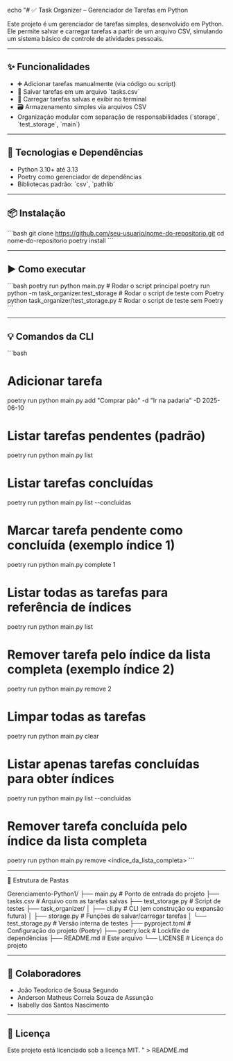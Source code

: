 echo "# ✅ Task Organizer – Gerenciador de Tarefas em Python

Este projeto é um gerenciador de tarefas simples, desenvolvido em Python.  
Ele permite salvar e carregar tarefas a partir de um arquivo CSV, simulando um sistema básico de controle de atividades pessoais.

---

## ✨ Funcionalidades

- ➕ Adicionar tarefas manualmente (via código ou script)  
- 💾 Salvar tarefas em um arquivo \`tasks.csv\`  
- 📂 Carregar tarefas salvas e exibir no terminal  
- 🗃️ Armazenamento simples via arquivos CSV  
- Organização modular com separação de responsabilidades (\`storage\`, \`test_storage\`, \`main\`)

---

## 🔧 Tecnologias e Dependências

- Python 3.10+ até 3.13  
- Poetry como gerenciador de dependências  
- Bibliotecas padrão: \`csv\`, \`pathlib\`

---

## 📦 Instalação

\`\`\`bash
git clone https://github.com/seu-usuario/nome-do-repositorio.git
cd nome-do-repositorio
poetry install
\`\`\`

---

## ▶️ Como executar

\`\`\`bash
poetry run python main.py                 # Rodar o script principal
poetry run python -m task_organizer.test_storage   # Rodar o script de teste com Poetry
python task_organizer/test_storage.py    # Rodar o script de teste sem Poetry
\`\`\`

---

## 💡 Comandos da CLI

\`\`\`bash
# Adicionar tarefa
poetry run python main.py add \"Comprar pão\" -d \"Ir na padaria\" -D 2025-06-10

# Listar tarefas pendentes (padrão)
poetry run python main.py list

# Listar tarefas concluídas
poetry run python main.py list --concluidas

# Marcar tarefa pendente como concluída (exemplo índice 1)
poetry run python main.py complete 1

# Listar todas as tarefas para referência de índices
poetry run python main.py list

# Remover tarefa pelo índice da lista completa (exemplo índice 2)
poetry run python main.py remove 2

# Limpar todas as tarefas
poetry run python main.py clear

# Listar apenas tarefas concluídas para obter índices
poetry run python main.py list --concluidas

# Remover tarefa concluída pelo índice da lista completa
poetry run python main.py remove <índice_da_lista_completa>
\`\`\`

---
📁 Estrutura de Pastas

Gerenciamento-Python1/
├── main.py                  # Ponto de entrada do projeto
├── tasks.csv                # Arquivo com as tarefas salvas
├── test_storage.py          # Script de testes
├── task_organizer/
│   ├── cli.py               # CLI (em construção ou expansão futura)
│   ├── storage.py           # Funções de salvar/carregar tarefas
│   └── test_storage.py      # Versão interna de testes
├── pyproject.toml           # Configuração do projeto (Poetry)
├── poetry.lock              # Lockfile de dependências
├── README.md                # Este arquivo
└── LICENSE                  # Licença do projeto



---

## 👥 Colaboradores

- João Teodorico de Sousa Segundo  
- Anderson Matheus Correia Souza de Assunção  
- Isabelly dos Santos Nascimento  

---

## 📝 Licença

Este projeto está licenciado sob a licença MIT.
" > README.md
